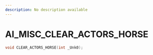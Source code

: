 ```yaml
---
description: No description available 
---
```


# AI_MISC\_CLEAR_ACTORS_HORSE

```cpp
void CLEAR_ACTORS_HORSE(int _Unk0);
```